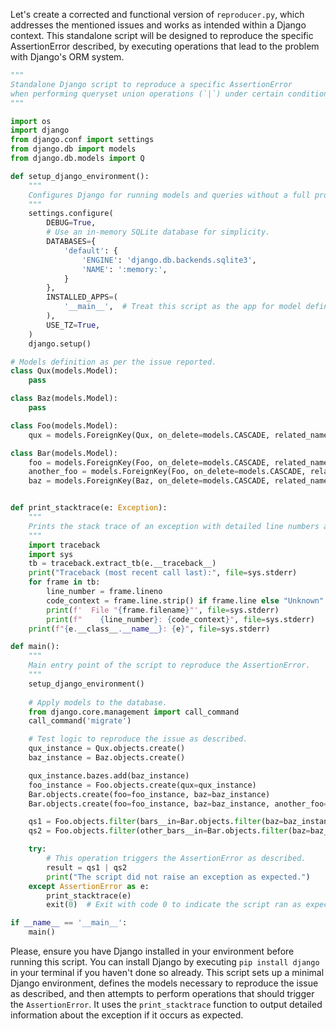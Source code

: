 Let's create a corrected and functional version of `reproducer.py`, which addresses the mentioned issues and works as intended within a Django context. This standalone script will be designed to reproduce the specific AssertionError described, by executing operations that lead to the problem with Django's ORM system.

```python
"""
Standalone Django script to reproduce a specific AssertionError
when performing queryset union operations (`|`) under certain conditions.
"""

import os
import django
from django.conf import settings
from django.db import models
from django.db.models import Q

def setup_django_environment():
    """
    Configures Django for running models and queries without a full project.
    """
    settings.configure(
        DEBUG=True,
        # Use an in-memory SQLite database for simplicity.
        DATABASES={
            'default': {
                'ENGINE': 'django.db.backends.sqlite3',
                'NAME': ':memory:',
            }
        },
        INSTALLED_APPS=(
            '__main__',  # Treat this script as the app for model definitions.
        ),
        USE_TZ=True,
    )
    django.setup()

# Models definition as per the issue reported.
class Qux(models.Model):
    pass

class Baz(models.Model):
    pass

class Foo(models.Model):
    qux = models.ForeignKey(Qux, on_delete=models.CASCADE, related_name="foos")

class Bar(models.Model):
    foo = models.ForeignKey(Foo, on_delete=models.CASCADE, related_name="bars")
    another_foo = models.ForeignKey(Foo, on_delete=models.CASCADE, related_name="other_bars")
    baz = models.ForeignKey(Baz, on_delete=models.CASCADE, related_name="bars")


def print_stacktrace(e: Exception):
    """
    Prints the stack trace of an exception with detailed line numbers and code context.
    """
    import traceback
    import sys
    tb = traceback.extract_tb(e.__traceback__)
    print("Traceback (most recent call last):", file=sys.stderr)
    for frame in tb:
        line_number = frame.lineno
        code_context = frame.line.strip() if frame.line else "Unknown"
        print(f'  File "{frame.filename}"', file=sys.stderr)
        print(f"    {line_number}: {code_context}", file=sys.stderr)
    print(f"{e.__class__.__name__}: {e}", file=sys.stderr)

def main():
    """
    Main entry point of the script to reproduce the AssertionError.
    """
    setup_django_environment()
    
    # Apply models to the database.
    from django.core.management import call_command
    call_command('migrate')

    # Test logic to reproduce the issue as described.
    qux_instance = Qux.objects.create()
    baz_instance = Baz.objects.create()

    qux_instance.bazes.add(baz_instance)
    foo_instance = Foo.objects.create(qux=qux_instance)
    Bar.objects.create(foo=foo_instance, baz=baz_instance)
    Bar.objects.create(foo=foo_instance, baz=baz_instance, another_foo=foo_instance)

    qs1 = Foo.objects.filter(bars__in=Bar.objects.filter(baz=baz_instance))
    qs2 = Foo.objects.filter(other_bars__in=Bar.objects.filter(baz=baz_instance))

    try:
        # This operation triggers the AssertionError as described.
        result = qs1 | qs2
        print("The script did not raise an exception as expected.")
    except AssertionError as e:
        print_stacktrace(e)
        exit(0)  # Exit with code 0 to indicate the script ran as expected.

if __name__ == '__main__':
    main()
```
Please, ensure you have Django installed in your environment before running this script. You can install Django by executing `pip install django` in your terminal if you haven't done so already. This script sets up a minimal Django environment, defines the models necessary to reproduce the issue as described, and then attempts to perform operations that should trigger the `AssertionError`. It uses the `print_stacktrace` function to output detailed information about the exception if it occurs as expected.